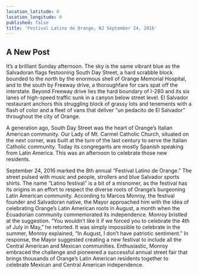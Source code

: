 ```yaml
---
location_latitude: 0
location_longitude: 0
published: false
title: 'Festival Latino de Orange, NJ September 24, 2016'
---
```

## A New Post

It’s a brilliant Sunday afternoon. The sky is the same vibrant blue as the Salvadoran flags festooning South Day Street, a hard scrabble block bounded to the north by the enormous shell of Orange Memorial Hospital, and to the south by Freeway drive, a thoroughfare for cars spat off the interstate. Beyond Freeway drive lies the hard boundary of I-280 and its six lanes of high-speed traffic sunk in a canyon below street level. El Salvador restaurant anchors this struggling block of grassy lots and tenements with a flash of color and a fleet of vans that deliver “un pedacito de El Salvador” throughout the city of Orange. 

A generation ago, South Day Street was the heart of Orange’s Italian American community. Our Lady of Mt. Carmel Catholic Church, situated on the next corner, was built at the turn of the last century to serve the Italian Catholic community. Today its congregants are mostly Spanish speaking from Latin America.  This was an afternoon to celebrate those new residents.

September 24, 2016 marked the 8th annual “Festival Latino de Orange.” The street pulsed with music and people, strollers and blue Salvador sports shirts. The name “Latino festival” is a bit of a misnomer, as the festival has its origins in an effort to respect the diverse roots of Orange’s burgeoning Latin American community. According to Marcos Monroy, the festival founder and Salvadoran native, the Mayor approached him with the idea of celebrating Orange’s Latin American roots in August, a month when the Ecuadorian community commemorated its independence. Monroy bristled at the suggestion. “You wouldn’t like it if we forced you to celebrate the 4th of July in May,” he retorted. It was simply impossible to celebrate in the summer, Monroy explained, “In August, I don’t have patriotic sentiment.” In response, the Mayor suggested creating a new festival to include all the Central American and Mexican communities. Enthusiastic, Monroy embraced the challenge and pioneered a successful annual street fair that brings thousands of Orange’s Latin American residents together to celebrate Mexican and Central American independence. 

